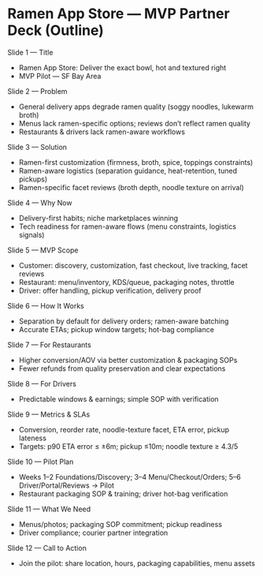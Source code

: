 # Ramen App Store — MVP Partner Deck (Outline)

Slide 1 — Title
- Ramen App Store: Deliver the exact bowl, hot and textured right
- MVP Pilot — SF Bay Area

Slide 2 — Problem
- General delivery apps degrade ramen quality (soggy noodles, lukewarm broth)
- Menus lack ramen-specific options; reviews don’t reflect ramen quality
- Restaurants & drivers lack ramen-aware workflows

Slide 3 — Solution
- Ramen-first customization (firmness, broth, spice, toppings constraints)
- Ramen-aware logistics (separation guidance, heat-retention, tuned pickups)
- Ramen-specific facet reviews (broth depth, noodle texture on arrival)

Slide 4 — Why Now
- Delivery-first habits; niche marketplaces winning
- Tech readiness for ramen-aware flows (menu constraints, logistics signals)

Slide 5 — MVP Scope
- Customer: discovery, customization, fast checkout, live tracking, facet reviews
- Restaurant: menu/inventory, KDS/queue, packaging notes, throttle
- Driver: offer handling, pickup verification, delivery proof

Slide 6 — How It Works
- Separation by default for delivery orders; ramen-aware batching
- Accurate ETAs; pickup window targets; hot-bag compliance

Slide 7 — For Restaurants
- Higher conversion/AOV via better customization & packaging SOPs
- Fewer refunds from quality preservation and clear expectations

Slide 8 — For Drivers
- Predictable windows & earnings; simple SOP with verification

Slide 9 — Metrics & SLAs
- Conversion, reorder rate, noodle-texture facet, ETA error, pickup lateness
- Targets: p90 ETA error ≤ ±6m; pickup ≤10m; noodle texture ≥ 4.3/5

Slide 10 — Pilot Plan
- Weeks 1–2 Foundations/Discovery; 3–4 Menu/Checkout/Orders; 5–6 Driver/Portal/Reviews → Pilot
- Restaurant packaging SOP & training; driver hot-bag verification

Slide 11 — What We Need
- Menus/photos; packaging SOP commitment; pickup readiness
- Driver compliance; courier partner integration

Slide 12 — Call to Action
- Join the pilot: share location, hours, packaging capabilities, menu assets

